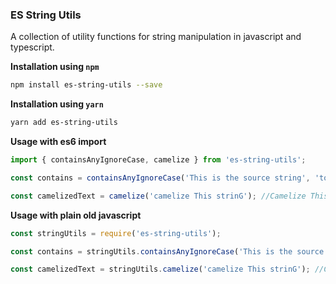 ### ES String Utils

A collection of utility functions for string manipulation in javascript and typescript.

**Installation using `npm`**
```sh
npm install es-string-utils --save
```

**Installation using `yarn`**
```sh
yarn add es-string-utils
```

**Usage with es6 import**
```ts
import { containsAnyIgnoreCase, camelize } from 'es-string-utils';

const contains = containsAnyIgnoreCase('This is the source string', 'tocheck'); //false

const camelizedText = camelize('camelize This strinG'); //Camelize This String
```

**Usage with plain old javascript**
```js
const stringUtils = require('es-string-utils');

const contains = stringUtils.containsAnyIgnoreCase('This is the source string', 'tocheck'); //false

const camelizedText = stringUtils.camelize('camelize This strinG'); //Camelize This String
```
